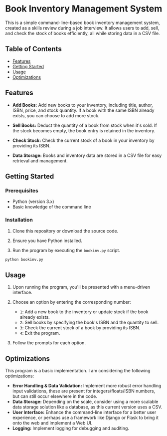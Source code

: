 # Book Inventory Management System

This is a simple command-line-based book inventory management system, created as a skills review during a job interview. It allows users to add, sell, and check the stock of books efficiently, all while storing data in a CSV file.

## Table of Contents

- [Features](#features)
- [Getting Started](#getting-started)
- [Usage](#usage)
- [Optimizations](#optimizations)

## Features

- **Add Books:** Add new books to your inventory, including title, author, ISBN, price, and stock quantity. If a book with the same ISBN already exists, you can choose to add more stock.

- **Sell Books:** Deduct the quantity of a book from stock when it's sold. If the stock becomes empty, the book entry is retained in the inventory.

- **Check Stock:** Check the current stock of a book in your inventory by providing its ISBN.

- **Data Storage:** Books and inventory data are stored in a CSV file for easy retrieval and management.

## Getting Started

### Prerequisites

- Python (version 3.x)
- Basic knowledge of the command line

### Installation

1. Clone this repository or download the source code.

2. Ensure you have Python installed.

3. Run the program by executing the `bookinv.py` script.

```bash
python bookinv.py
```

## Usage

1. Upon running the program, you'll be presented with a menu-driven interface.

2. Choose an option by entering the corresponding number:

   - `1`: Add a new book to the inventory or update stock if the book already exists.
   - `2`: Sell books by specifying the book's ISBN and the quantity to sell.
   - `3`: Check the current stock of a book by providing its ISBN.
   - `4`: Exit the program.

3. Follow the prompts for each option.

## Optimizations

This program is a basic implementation. I am considering the following optimizations:

- **Error Handling & Data Validation:** Implement more robust error handling input validations, these are present for integers/floats/ISBN numbers, but can still occur elsewhere in the code.
- **Data Storage:** Depending on the scale, consider using a more scalable data storage solution like a database, as this current version uses a CSV.
- **User Interface:** Enhance the command-line interface for a better user experience, or perhaps use a framework like Django or Flask to bring it onto the web and implement a Web UI.
- **Logging:** Implement logging for debugging and auditing.

